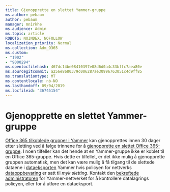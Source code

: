 ```yaml
---
title: Gjenopprette en slettet Yammer-gruppe
ms.author: pebaum
author: pebaum
manager: mnirkhe
ms.audience: Admin
ms.topic: article
ROBOTS: NOINDEX, NOFOLLOW
localization_priority: Normal
ms.collection: Adm_O365
ms.custom:
- "1902"
- "9000294"
ms.openlocfilehash: 467dc14be08410397e08d6d0a4c33bffc7aea80e
ms.sourcegitcommit: a256e8680379c006287ae30996763051c4d9ff85
ms.translationtype: MT
ms.contentlocale: nb-NO
ms.lasthandoff: 09/04/2019
ms.locfileid: "36745154"
---
```

# <a name="restore-a-deleted-yammer-group"></a>Gjenopprette en slettet Yammer-gruppe

[Office 365 tilkoblede grupper i Yammer](https://docs.microsoft.com/yammer/manage-yammer-groups/yammer-and-office-365-groups) kan gjenopprettes innen 30 dager etter sletting ved å følge trinnene for å [gjenopprette en slettet Office 365-gruppe](https://docs.microsoft.com/office365/admin/create-groups/restore-deleted-group).
I noen tilfeller kan det hende at en Yammer-gruppe ikke er koblet til en Office 365-gruppe. Hvis dette er tilfellet, er det ikke mulig å gjenopprette gruppen automatisk, men det kan være mulig å få tilgang til de slettede dataene i [dataeksporten](https://docs.microsoft.com/yammer/manage-security-and-compliance/export-yammer-enterprise-data) Yammer hvis policyen for nettverks [dataoppbevaring](https://docs.microsoft.com/yammer/manage-security-and-compliance/manage-data-compliance) er satt til *myk sletting*. Kontakt den [bekreftede administratoren](https://docs.microsoft.com/yammer/manage-yammer-users/manage-yammer-admins) for Yammer-nettverket for å kontrollere datalagrings policyen, eller for å utføre en dataeksport.

